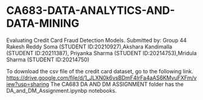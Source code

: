 # CA683-DATA-ANALYTICS-AND-DATA-MINING
Evaluating Credit Card Fraud Detection Models.
Submitted by: Group 44
Rakesh Reddy Soma (STUDENT ID:20210927),Akshara Kandimalla (STUDENT ID:20211387), Priyanka Sharma (STUDENT ID:20214753),Mridula Sharma (STUDENT ID:20214750)



To download the csv file of the credit card dataset, go to the following link.
https://drive.google.com/file/d/1_JLXN0k6vsBDmF4IrFa4aAS6KMvuFXFm/view?usp=sharing
The CA683 DA AND DM ASSIGNMENT folder has the DA_and_DM_Assignment.ipynbp notebooks. 

